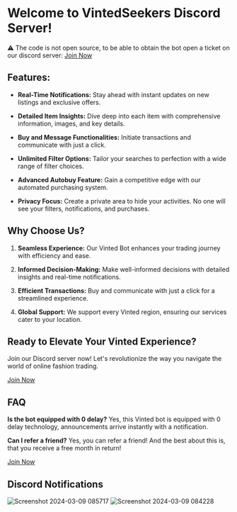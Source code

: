 # Welcome to VintedSeekers Discord Server!

⚠️ The code is not open source, to be able to obtain the bot open a ticket on our discord server:
[Join Now](https://discord.gg/QHUzScS7Fj)

## Features:

- **Real-Time Notifications:** Stay ahead with instant updates on new listings and exclusive offers.

- **Detailed Item Insights:** Dive deep into each item with comprehensive information, images, and key details.

- **Buy and Message Functionalities:** Initiate transactions and communicate with just a click.

- **Unlimited Filter Options:** Tailor your searches to perfection with a wide range of filter choices.

- **Advanced Autobuy Feature:** Gain a competitive edge with our automated purchasing system.

- **Privacy Focus:** Create a private area to hide your activities. No one will see your filters, notifications, and purchases.

## Why Choose Us?

1. **Seamless Experience:** Our Vinted Bot enhances your trading journey with efficiency and ease.

2. **Informed Decision-Making:** Make well-informed decisions with detailed insights and real-time notifications.

3. **Efficient Transactions:** Buy and communicate with just a click for a streamlined experience.

4. **Global Support:** We support every Vinted region, ensuring our services cater to your location.

## Ready to Elevate Your Vinted Experience?

Join our Discord server now! Let's revolutionize the way you navigate the world of online fashion trading.

[Join Now](https://discord.gg/QHUzScS7Fj)

## FAQ

**Is the bot equipped with 0 delay?** Yes, this Vinted bot is equipped with 0 delay technology, announcements arrive instantly with a notification.

**Can I refer a friend?** Yes, you can refer a friend! And the best about this is, that you receive a free month in return!

[Join Now](https://discord.gg/QHUzScS7Fj)

## Discord Notifications
![Screenshot 2024-03-09 085717](https://github.com/Relax594/VintedSeekers/assets/22765758/0c707ce5-3d3b-42f7-8ff3-8cae63403a0e)
![Screenshot 2024-03-09 084228](https://github.com/Relax594/VintedSeekers/assets/22765758/ec82b543-b701-4749-857b-95099a5f0671)
